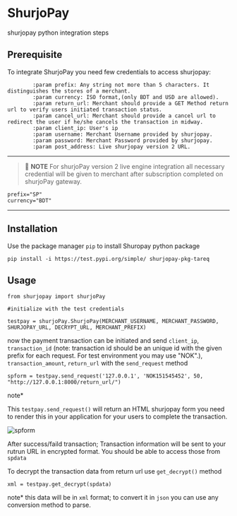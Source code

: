 # ShurjoPay

shurjopay python integration steps
## Prerequisite
To integrate ShurjoPay you need few credentials to access shurjopay:
```
        :param prefix: Any string not more than 5 characters. It distinguishes the stores of a merchant.
        :param currency: ISO format,(only BDT and USD are allowed).
        :param return_url: Merchant should provide a GET Method return url to verify users initiated transaction status. 
        :param cancel_url: Merchant should provide a cancel url to redirect the user if he/she cancels the transaction in midway. 
        :param client_ip: User's ip
        :param username: Merchant Username provided by shurjopay.
        :param password: Merchant Password provided by shurjopay.
        :param post_address: Live shurjopay version 2 URL.
```

---
> 📝 **NOTE** For shurjoPay version 2 live engine integration all necessary credential will be given to merchant after subscription completed on shurjoPay gateway.
```
prefix="SP" 
currency="BDT"
``` 
---

## Installation

Use the package manager ```pip``` to install Shuropay python package
```
pip install -i https://test.pypi.org/simple/ shurjopay-pkg-tareq
```
## Usage
```
from shurjopay import shurjoPay

#initialize with the test credentials

testpay = shurjoPay.ShurjoPay(MERCHANT_USERNAME, MERCHANT_PASSWORD, SHURJOPAY_URL, DECRYPT_URL, MERCHANT_PREFIX)

```
now the payment transaction can be initiated and 
send ```client_ip```, ```transaction_id``` (note: transaction id should be an unique id with the given prefix for each request. For test environment you may use "NOK".), ```transaction_amount```, ```return_url``` with the ```send_request``` method
```
spform = testpay.send_request('127.0.0.1', 'NOK151545452', 50, "http://127.0.0.1:8000/return_url/")
```
note*

This ```testpay.send_request()``` will return an HTML shurjopay form you need to render this in your application for your users to complete the transaction.

![spform](spform.png)

After success/faild transaction; Transaction information will be sent to your rutrun URL in encrypted format. You should be able to access those from ```spdata```

To decrypt the transaction data from return url use ```get_decrypt()``` method

```
xml = testpay.get_decrypt(spdata)
```
note* this data will be in ```xml``` format; to convert it in ```json``` you can use any conversion method to parse.